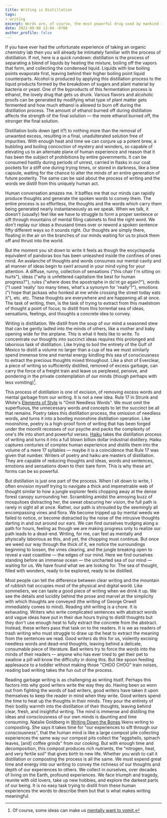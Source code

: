 ```yaml
---
title: Writing is Distillation
tags:
- writing
excerpt: Words are, of course, the most powerful drug used by mankind — Rudyard Kipling
date: 2022-09-08 13:04 -0700
author_profile: false
---
```

If you have ever had the unfortunate experience of taking an organic chemistry lab then you will already be intimately familiar with the process of distillation. If not, here is a quick rundown: distillation is the process of separating a blend of liquids by heating the mixture, boiling off the vapors that form, and collecting the condensed liquid. Liquids with low boiling points evaporate first, leaving behind their higher boiling point liquid counterparts. Alcohol is produced by applying this distillation process to the liquid products formed by the breakdown of sugars and plant material by bacteria or yeast. One of the byproducts of this fermentation process is ethanol, the lovely drug that gets us drunk. Various flavors and alcoholic proofs can be generated by modifying what type of plant matter gets fermented and how much ethanol is allowed to burn off during the distillation process. The amount of ethanol burned off during distillation affects the strength of the final solution — the more ethanol burned off, the stronger the final solution. 

Distillation boils down (get it?) to nothing more than the removal of unwanted excess, resulting in a final, unadulterated solution free of impurities. With enough heat and time we can conjure up a potent brew, a bubbling and boiling concoction of mystery and wonders, so capable of elevating us to an alternate plane of human experience and reason that it has been the subject of prohibitions by entire governments. It can be consumed hastily during periods of unrest, carried in flasks in our coat pockets for a stiff one during trying times, or stored in darkness, like a time capsule, waiting for the chance to alter the minds of an entire generation of future posterity. The same can be said about the process of writing and the words we distill from this uniquely human act.

Human conversation amazes me. It baffles me that our minds can rapidly produce thoughts and generate the spoken words to convey them. The entire process is so effortless, the thoughts and the words which carry them being generated nearly instantaneously as we speak. When we talk, it doesn't (usually) feel like we have to struggle to form a proper sentence or sift through mountains of mental filing cabinets to find the right word. We don't replay our ideas a thousand times over or reword a spoken sentence fifty different ways so it sounds right. Our thoughts are simply there, floating in the air on the branches of our minds waiting for us to pluck them off and thrust into the world.  

But the moment you sit down to write it feels as though the encyclopedia equivalent of pandoras box has been unleashed inside the confines of ones mind. An avalanche of thoughts and words consumes our mental cavity and all manner of ideas begin to swirl around in your mind vying for your attention. A diffuse, runny, collection of sensations ("this chair I'm sitting on hurts"), ideas ("why is unfettered capitalism the best for human progress?"), rules ("where does the apostrophe in do'nt go again?"), words ("I used 'really' too many times, what's a synonym for 'really'?"), emotions ("I hope that jackass who honked at me while crossing the street today eats it"), etc. etc. These thoughts are everywhere and are happening all at once. The task of writing, then, is the task of trying to extract from this maelstrom of thought a point of focus; to distill from this torrential sea of ideas, sensations, feelings, and thoughts a concrete idea to convey. 

Writing is distillation. We distill from the soup of our mind a seasoned stew that can be gently ladled into the minds of others, like a mother and baby opening wide for the airplane. This is what it feels like to write. To concentrate our thoughts into succinct ideas requires this prolonged and laborious task of distillation. Like trying to boil the entirety of the Gulf of Mexico to distill a volume no larger than a cup of tea we must similarly spend immense time and mental energy kindling this sea of consciousness to extract the precious thoughts mixed throughout. Like a shot of Everclear, a piece of writing so sufficiently distilled, removed of excess garbage, can carry the force of a freight train and leave us perplexed, pensive, and pondering in the private contemplation of our minds (though perhaps with less vomiting)[^1]. 

This process of distillation is one of excision, of removing excess words and mental garbage from our writing. It is not a new idea. Rule 17 in Strunk and White's [Elements of Style][1] is "Omit Needless Words". We must omit the superfluous, the unnecessary words and concepts to let the succinct be all that remains. Poetry takes this distillation process, the omission of needless words, and turns it into a bootleg moonshine distillation operation. Like moonshine, poetry is a high-proof form of writing that has been forged under the moonlit recesses of our psyche and packs the complexity of one's life into short and powerful verses. [Haiku][2] takes the distillation process of writing and turns it into a full blown billion dollar industrial distillery. Haiku captures centuries of complex human experience and distills them into the volume of a mere 17 syllables — maybe it is a coincidence that Rule 17 was given that number. Writers of poetry and haiku are masters of distillation. They are capable of reducing thoughts and ideas, words and sentences, emotions and sensations down to their bare form. This is why these art forms can be so powerful.

But distillation is just one part of the process. When I sit down to write, I often envision myself trying to navigate a thick and impenetrable web of thought similar to how a jungle explorer feels chopping away at the dense forest canopy surrounding her. Scrambling amidst the annoying buzz of mosquitoes distracting her, the sweat obscuring her vision, the full path is rarely in sight all at once. Rather, our path is shrouded by the seemingly all encompassing vines and flora. We become tripped up by mental weeds we failed to notice, or become distracted by the noise of the intrusive thoughts darting in and out around our ears. We can find ourselves trudging along a path for hours, feeling as though we are making progress only to realize our path leads to a dead-end. Writing, for me, can feel as mentally and phyiscally laborious as this, and yet, the chopping must continue. But once we weed our way through the thick of it, we notice the surroundings beginning to loosen, the vines clearing, and the jungle breaking open to reveal a vast coastline — the edges of our mind. Here we find ourselves standing before an immense ocean — the uncharted sea of our mind — waiting for us. We have found what we are looking for. The sea of thought, filled with wonders, ready to be explored, ready to be distilled.

Most people can tell the difference between clear writing and the mountain of rubbish hat occupies most of the physical and digital world. Like sommeliers, we can taste a good piece of writing when we drink it up. We see the details and lucidity behind the prose and marvel at the simplicity with which thoughts are conveyed (the writing of George Orwell immediately comes to mind). Reading shit writing is a chore. It is exhausting. Writers who write complicated sentences with abstract words and vague ideas have put in their due hours trying to distill thoughts but they don't use enough heat to fully extract the concrete from the abstract. Instead, these writers pass that task on to the readers. It is we as readers of trash writing who must struggle to draw up the heat to extract the meaning from the sentences we read. Good writers do this for us, violently excising needless words and dead-end thoughts, leaving behind a delicate, consumable piece of literature. Bad writers try to force the words into the minds of their readers — anyone who has ever tried to get their pet to swallow a pill will know the difficulty in doing this. But like spoon feeding applesauce to a toddler without making those "CHOO CHOO" train noises, reading bad writing takes the fun out of the process.

Reading garbage writing is as challenging as writing itself. Perhaps this factors into why good writers write the way they do. Having been so worn out from fighting the words of bad writers, good writers have taken it upon themselves to keep the reader in mind when they write. Good writers spend the time to heat up the thoughts in their minds. They pour the entirety of their bodily warmth into the distillation of their thoughts, leaving behind clear, fresh, and insightful writing. The mind is immense and distilling the ideas and consciousness of our own minds is daunting and time consuming. Natalie Goldberg in [Writing Down the Bones][3] likens writing to composting. She says it takes time for "our experiences to sift through our consciousness", that the human mind is like a large compost pile collecting experiences the same way our compost pits collect the "eggshells, spinach leaves, [and] coffee grinds" from our cooking. But with enough time and decomposition, this compost produces rich nutrients, the "nitrogen, heat, and very fertile soil" that gives birth to new life. Whether you wish to call it distillation or composting the process is all the same. We must expend great time and energy into our writing to convey the richness of our thoughts and depth of our experiences to others. We collect in ourselves, over decades of living on the Earth, profound experiences. We face triumph and tragedy, reunite with old lovers, take up new hobbies, and explore the darkest parts of our being. It is no easy task trying to distill from these human experiences the words to describe them but that is what makes writing meaningful. 

[1]: https://simple.wikipedia.org/wiki/The_Elements_of_Style
[2]: https://en.wikipedia.org/wiki/Haiku
[3]: https://nataliegoldberg.com/books/writing-down-the-bones/ 
[^1]: Of course, some ideas can make us [mentally want to vomit.](https://www.youtube.com/watch?v=b9vWShsmE20) 
